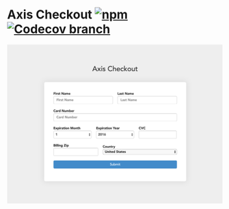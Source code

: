 # Axis Checkout [![npm](https://img.shields.io/npm/v/axis-checkout.svg?maxAge=2592000?style=flat-square)](https://www.npmjs.com/package/axis-checkout) [![Codecov branch](https://img.shields.io/codecov/c/github/axisdefined/axis-checkout/master.svg)](https://codecov.io/gh/axisdefined/axis-checkout/branch/master)

![](/axis-checkout.png)